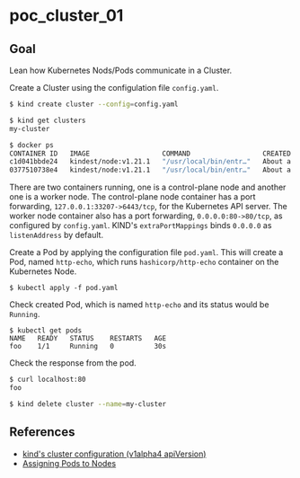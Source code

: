 # poc_cluster_01

## Goal

Lean how Kubernetes Nods/Pods communicate in a Cluster.

Create a Cluster using the configulation file `config.yaml`.

```bash
$ kind create cluster --config=config.yaml
```

```bash
$ kind get clusters
my-cluster
```

```bash
$ docker ps
CONTAINER ID   IMAGE                  COMMAND                  CREATED              STATUS              PORTS                       NAMES
c1d041bbde24   kindest/node:v1.21.1   "/usr/local/bin/entr…"   About a minute ago   Up About a minute   127.0.0.1:33207->6443/tcp   my-cluster-control-plane
0377510738e4   kindest/node:v1.21.1   "/usr/local/bin/entr…"   About a minute ago   Up About a minute   0.0.0.0:80->80/tcp          my-cluster-worker
```

There are two containers running, one is a control-plane node and another one is a worker node.
The control-plane node container has a port forwarding, `127.0.0.1:33207->6443/tcp`, for the Kubernetes API server.
The worker node container also has a port forwarding, `0.0.0.0:80->80/tcp`, as configured by `config.yaml`.
KIND's `extraPortMappings` binds `0.0.0.0` as `listenAddress` by default.

Create a Pod by applying the configuration file `pod.yaml`.
This will create a Pod, named `http-echo`, which runs `hashicorp/http-echo` container on the Kubernetes Node.

```
$ kubectl apply -f pod.yaml
```

Check created Pod, which is named `http-echo` and its status would be `Running`.
```
$ kubectl get pods
NAME   READY   STATUS    RESTARTS   AGE
foo    1/1     Running   0          30s
```

Check the response from the pod.

```bash
$ curl localhost:80
foo
```

```bash
$ kind delete cluster --name=my-cluster
```

## References
- [kind's cluster configuration (v1alpha4 apiVersion)](https://pkg.go.dev/sigs.k8s.io/kind/pkg/apis/config/v1alpha4)
- [Assigning Pods to Nodes](https://kubernetes.io/docs/concepts/scheduling-eviction/assign-pod-node/)
